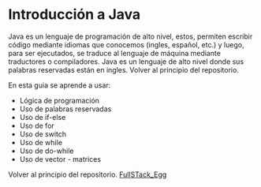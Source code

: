 # Introducción a Java

Java es un lenguaje de programación de alto nivel, estos, permiten escribir código mediante
idiomas que conocemos (ingles, español, etc.) y luego, para ser ejecutados, se traduce al
lenguaje de máquina mediante traductores o compiladores. Java es un lenguaje de alto nivel
donde sus palabras reservadas están en ingles.
Volver al principio del repositorio. 

En esta guia se aprende a usar:
- Lógica de programación
- Uso de palabras reservadas
- Uso de if-else
- Uso de for
- Uso de switch
- Uso de while
- Uso de do-while
- Uso de vector - matrices 

Volver al principio del repositorio. [FullSTack_Egg](https://github.com/megagringa/FullStack_Egg_Curso)
